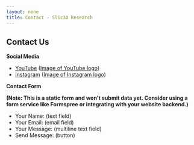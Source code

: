 ```yaml
---
layout: none
title: Contact - Slic3D Research
---
```


<link rel="stylesheet" href="/css/styles.css">

## Contact Us

**Social Media**

* [YouTube](https://www.youtube.com/) ([Image of YouTube logo](/img/yt_logo_mono_light.png))
* [Instagram](https://www.instagram.com/) ([Image of Instagram logo](/img/Instagram_Glyph_Black.png))

**Contact Form**

**(Note: This is a static form and won't submit data yet. Consider using a form service like Formspree or integrating with your website backend.)**

* Your Name: (text field)
* Your Email: (email field)
* Your Message: (multiline text field)
* Send Message: (button)
